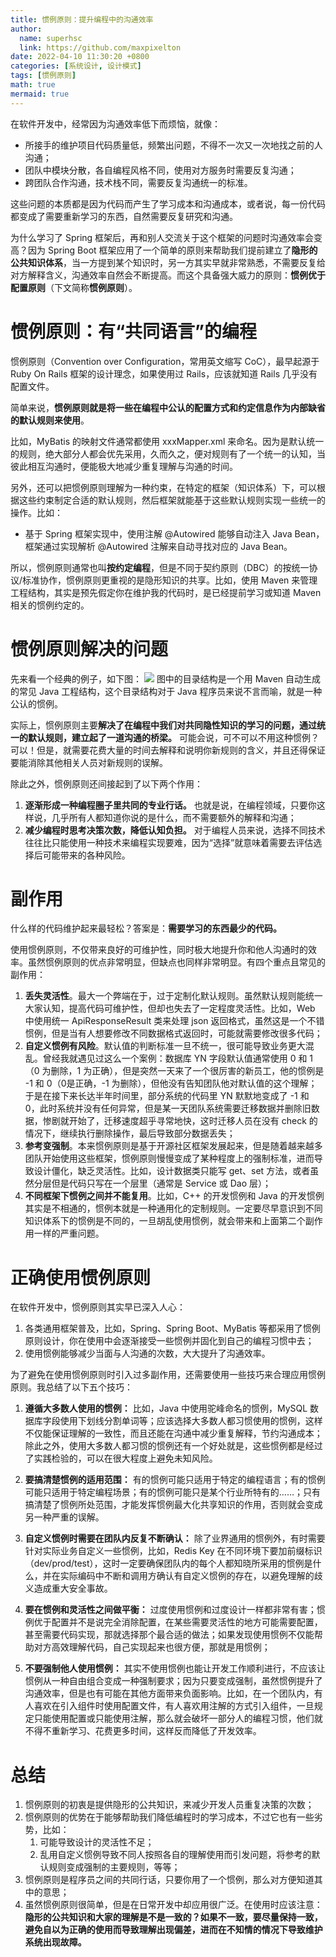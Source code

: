 ```yaml
---
title: 惯例原则：提升编程中的沟通效率 
author:
  name: superhsc
  link: https://github.com/maxpixelton
date: 2022-04-10 11:30:20 +0800
categories: [系统设计, 设计模式]
tags: [惯例原则]
math: true
mermaid: true
---
```


在软件开发中，经常因为沟通效率低下而烦恼，就像：
- 所接手的维护项目代码质量低，频繁出问题，不得不一次又一次地找之前的人沟通；
- 团队中模块分散，各自编程风格不同，使用对方服务时需要反复沟通；
- 跨团队合作沟通，技术栈不同，需要反复沟通统一的标准。

这些问题的本质都是因为代码而产生了学习成本和沟通成本，或者说，每一份代码都变成了需要重新学习的东西，自然需要反复研究和沟通。

为什么学习了 Spring 框架后，再和别人交流关于这个框架的问题时沟通效率会变高？因为 Spring Boot 框架应用了一个简单的原则来帮助我们提前建立了**隐形的公共知识体系**，当一方提到某个知识时，另一方其实早就非常熟悉，不需要反复给对方解释含义，沟通效率自然会不断提高。而这个具备强大威力的原则：**惯例优于配置原则**（下文简称**惯例原则**）。

# 惯例原则：有“共同语言”的编程
惯例原则（Convention over Configuration，常用英文缩写 CoC），最早起源于 Ruby On Rails 框架的设计理念，如果使用过 Rails，应该就知道 Rails 几乎没有配置文件。

简单来说，**惯例原则就是将一些在编程中公认的配置方式和约定信息作为内部缺省的默认规则来使用**。

比如，MyBatis 的映射文件通常都使用 xxxMapper.xml 来命名。因为是默认统一的规则，绝大部分人都会优先采用，久而久之，便对规则有了一个统一的认知，当彼此相互沟通时，便能极大地减少重复理解与沟通的时间。

另外，还可以把惯例原则理解为一种约束，在特定的框架（知识体系）下，可以根据这些约束制定合适的默认规则，然后框架就能基于这些默认规则实现一些统一的操作。比如：
- 基于 Spring 框架实现中，使用注解 @Autowired 能够自动注入 Java Bean，框架通过实现解析 @Autowired 注解来自动寻找对应的 Java Bean。

所以，惯例原则通常也叫**按约定编程**，但是不同于契约原则（DBC）的按统一协议/标准协作，惯例原则更重视的是隐形知识的共享。比如，使用 Maven 来管理工程结构，其实是预先假定你在维护我的代码时，是已经提前学习或知道 Maven 相关的惯例约定的。

# 惯例原则解决的问题

先来看一个经典的例子，如下图：
![](https://images.happymaya.cn/assert/design-patterns/coc.jpg)
图中的目录结构是一个用 Maven 自动生成的常见 Java 工程结构，这个目录结构对于 Java 程序员来说不言而喻，就是一种公认的惯例。

实际上，惯例原则主要**解决了在编程中我们对共同隐性知识的学习的问题，通过统一的默认规则，建立起了一道沟通的桥梁。**
可能会说，可不可以不用这种惯例？可以！但是，就需要花费大量的时间去解释和说明你新规则的含义，并且还得保证要能消除其他相关人员对新规则的误解。

除此之外，惯例原则还间接起到了以下两个作用：
1. **逐渐形成一种编程圈子里共同的专业行话。** 也就是说，在编程领域，只要你这样说，几乎所有人都知道你说的是什么，而不需要额外的解释和沟通；
2. **减少编程时思考决策次数，降低认知负担。** 对于编程人员来说，选择不同技术往往比只能使用一种技术来编程实现要难，因为“选择”就意味着需要去评估选择后可能带来的各种风险。

# 副作用
什么样的代码维护起来最轻松？答案是：**需要学习的东西最少的代码。**

使用惯例原则，不仅带来良好的可维护性，同时极大地提升你和他人沟通时的效率。虽然惯例原则的优点非常明显，但缺点也同样非常明显。有四个重点且常见的副作用：
1. **丢失灵活性**。最大一个弊端在于，过于定制化默认规则。虽然默认规则能统一大家认知，提高代码可维护性，但却也失去了一定程度灵活性。比如，Web 中使用统一 ApiResponseResult 类来处理 json 返回格式，虽然这是一个不错惯例，但是当有人想要修改不同数据格式返回时，可能就需要修改很多代码；
2. **自定义惯例有风险**。默认值的判断标准一旦不统一，很可能导致业务更大混乱。曾经我就遇见过这么一个案例：数据库 YN 字段默认值通常使用 0 和 1（0 为删除，1 为正确），但是突然一天来了一个很厉害的新员工，他的惯例是 -1 和 0（0是正确，-1 为删除），但他没有告知团队他对默认值的这个理解；于是在接下来长达半年时间里，部分系统的代码里 YN 默默地变成了 -1 和 0，此时系统并没有任何异常，但是某一天团队系统需要迁移数据并删除旧数据，惨剧就开始了，迁移速度超乎寻常地快，这时迁移人员在没有 check 的情况下，继续执行删除操作，最后导致部分数据丢失；
3. **参考变强制**。本来惯例原则是基于开源社区框架发展起来，但是随着越来越多团队开始使用这些框架，惯例原则慢慢变成了某种程度上的强制标准，进而导致设计僵化，缺乏灵活性。比如，设计数据类只能写 get、set 方法，或者虽然分层但是代码只写在一个层里（通常是 Service 或 Dao 层）；
4. **不同框架下惯例之间并不能复用**。比如，C++ 的开发惯例和 Java 的开发惯例其实是不相通的，惯例本就是一种通用化的定制规则。一定要尽早意识到不同知识体系下的惯例是不同的，一旦胡乱使用惯例，就会带来和上面第二个副作用一样的严重问题。

# 正确使用惯例原则
在软件开发中，惯例原则其实早已深入人心：
1. 各类通用框架普及，比如，Spring、Spring Boot、MyBatis 等都采用了惯例原则设计，你在使用中会逐渐接受一些惯例并固化到自己的编程习惯中去；
2. 使用惯例能够减少当面与人沟通的次数，大大提升了沟通效率。

为了避免在使用惯例原则时引入过多副作用，还需要使用一些技巧来合理应用惯例原则。我总结了以下五个技巧：
1. **遵循大多数人使用的惯例：**
   比如，Java 中使用驼峰命名的惯例，MySQL 数据库字段使用下划线分割单词等；应该选择大多数人都习惯使用的惯例，这样不仅能保证理解的一致性，而且还能在沟通中减少重复解释，节约沟通成本；除此之外，使用大多数人都习惯的惯例还有一个好处就是，这些惯例都是经过了实践检验的，可以在很大程度上避免未知风险。
   
2. **要搞清楚惯例的适用范围：**
   有的惯例可能只适用于特定的编程语言；有的惯例可能只适用于特定编程场景；有的惯例可能只是某个行业所特有的……；只有搞清楚了惯例所处范围，才能发挥惯例最大化共享知识的作用，否则就会变成另一种严重的误解。
   
3. **自定义惯例时需要在团队内反复不断确认：**
   除了业界通用的惯例外，有时需要针对实际业务自定义一些惯例，比如，Redis Key 在不同环境下要加前缀标识（dev/prod/test），这时一定要确保团队内的每个人都知晓所采用的惯例是什么，并在实际编码中不断和调用方确认有自定义惯例的存在，以避免理解的歧义造成重大安全事故。

4. **要在惯例和灵活性之间做平衡：**
   过度使用惯例和过度设计一样都非常有害；惯例优于配置并不是说完全消除配置，在某些需要灵活性的地方可能需要配置，甚至需要代码实现，那就选择那个最合适的做法；如果发现使用惯例不仅能帮助对方高效理解代码，自己实现起来也很方便，那就是用惯例；

5. **不要强制他人使用惯例：**
   其实不使用惯例也能让开发工作顺利进行，不应该让惯例从一种自由组合变成一种强制要求；因为只要变成强制，虽然惯例提升了沟通效率，但是也有可能在其他方面带来负面影响。比如，在一个团队内，有人喜欢在引入组件时使用配置文件，有人喜欢用注解的方式引入组件，一旦规定只能使用配置或只能使用注解，那么就会破坏一部分人的编程习惯，他们就不得不重新学习、花费更多时间，这样反而降低了开发效率。


# 总结
1. 惯例原则的初衷是提供隐形的公共知识，来减少开发人员重复决策的次数；
2. 惯例原则的优势在于能够帮助我们降低编程时的学习成本，不过它也有一些劣势，比如：
   1. 可能导致设计的灵活性不足；
   2. 乱用自定义惯例导致不同人按照各自的理解使用而引发问题，将参考的默认规则变成强制的主要规则，等等；
3. 惯例原则是程序员之间的共同行话，只要你用了一个惯例，那么对方便知道其中的意思；
4. 虽然惯例原则很简单，但是在日常开发中却应用很广泛。在使用时应该注意：**隐形的公共知识和大家的理解是不是一致的？如果不一致，要尽量保持一致，避免自以为正确的使用而导致理解出现偏差，进而在不知情的情况下导致维护系统出现故障。**
